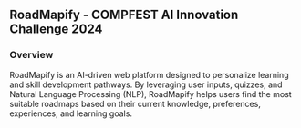 ## RoadMapify - COMPFEST AI Innovation Challenge 2024
### Overview
RoadMapify is an AI-driven web platform designed to personalize learning and skill development pathways. By leveraging user inputs, quizzes, and Natural Language Processing (NLP), RoadMapify helps users find the most suitable roadmaps based on their current knowledge, preferences, experiences, and learning goals.
